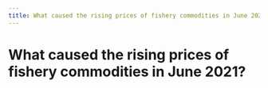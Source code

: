 ```yaml
---
title: What caused the rising prices of fishery commodities in June 2021?
---
```


# What caused the rising prices of fishery commodities in June 2021?
